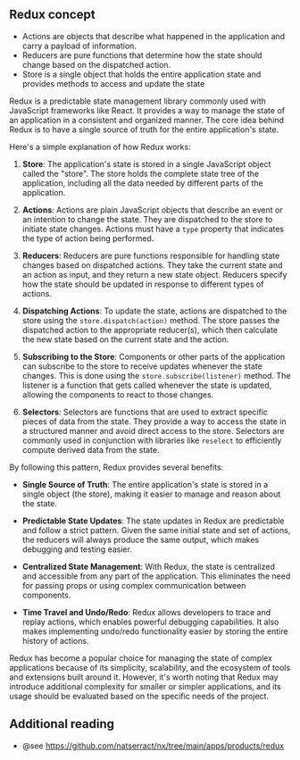 ## Redux concept
- Actions are objects that describe what happened in the application and carry a payload of information.
- Reducers are pure functions that determine how the state should change based on the dispatched action.
- Store is a single object that holds the entire application state and provides methods to access and update the state

Redux is a predictable state management library commonly used with JavaScript frameworks like React. It provides a way to manage the state of an application in a consistent and organized manner. The core idea behind Redux is to have a single source of truth for the entire application's state.

Here's a simple explanation of how Redux works:

1. **Store**: The application's state is stored in a single JavaScript object called the "store". The store holds the complete state tree of the application, including all the data needed by different parts of the application.

2. **Actions**: Actions are plain JavaScript objects that describe an event or an intention to change the state. They are dispatched to the store to initiate state changes. Actions must have a `type` property that indicates the type of action being performed.

3. **Reducers**: Reducers are pure functions responsible for handling state changes based on dispatched actions. They take the current state and an action as input, and they return a new state object. Reducers specify how the state should be updated in response to different types of actions.

4. **Dispatching Actions**: To update the state, actions are dispatched to the store using the `store.dispatch(action)` method. The store passes the dispatched action to the appropriate reducer(s), which then calculate the new state based on the current state and the action.

5. **Subscribing to the Store**: Components or other parts of the application can subscribe to the store to receive updates whenever the state changes. This is done using the `store.subscribe(listener)` method. The listener is a function that gets called whenever the state is updated, allowing the components to react to those changes.

6. **Selectors**: Selectors are functions that are used to extract specific pieces of data from the state. They provide a way to access the state in a structured manner and avoid direct access to the store. Selectors are commonly used in conjunction with libraries like `reselect` to efficiently compute derived data from the state.

By following this pattern, Redux provides several benefits:

- **Single Source of Truth**: The entire application's state is stored in a single object (the store), making it easier to manage and reason about the state.

- **Predictable State Updates**: The state updates in Redux are predictable and follow a strict pattern. Given the same initial state and set of actions, the reducers will always produce the same output, which makes debugging and testing easier.

- **Centralized State Management**: With Redux, the state is centralized and accessible from any part of the application. This eliminates the need for passing props or using complex communication between components.

- **Time Travel and Undo/Redo**: Redux allows developers to trace and replay actions, which enables powerful debugging capabilities. It also makes implementing undo/redo functionality easier by storing the entire history of actions.

Redux has become a popular choice for managing the state of complex applications because of its simplicity, scalability, and the ecosystem of tools and extensions built around it. However, it's worth noting that Redux may introduce additional complexity for smaller or simpler applications, and its usage should be evaluated based on the specific needs of the project.

## Additional reading
- @see https://github.com/natserract/nx/tree/main/apps/products/redux